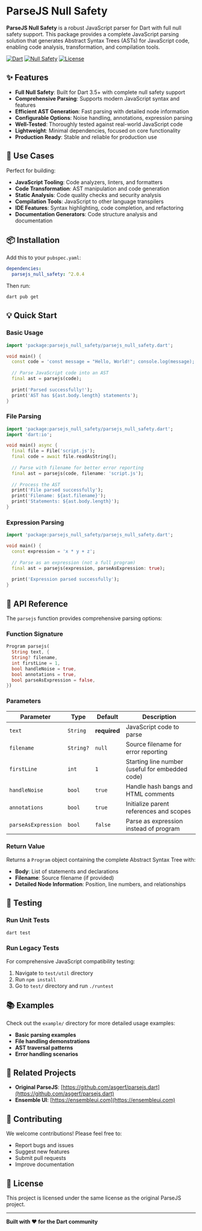# ParseJS Null Safety

**ParseJS Null Safety** is a robust JavaScript parser for Dart with full null safety support. This package provides a complete JavaScript parsing solution that generates Abstract Syntax Trees (ASTs) for JavaScript code, enabling code analysis, transformation, and compilation tools.

[![Dart](https://img.shields.io/badge/Dart-3.5+-blue.svg)](https://dart.dev)
[![Null Safety](https://img.shields.io/badge/Null%20Safety-Yes-green.svg)](https://dart.dev/null-safety)
[![License](https://img.shields.io/badge/License-MIT-blue.svg)](LICENSE)

## ✨ Features

- **Full Null Safety**: Built for Dart 3.5+ with complete null safety support
- **Comprehensive Parsing**: Supports modern JavaScript syntax and features
- **Efficient AST Generation**: Fast parsing with detailed node information
- **Configurable Options**: Noise handling, annotations, expression parsing
- **Well-Tested**: Thoroughly tested against real-world JavaScript code
- **Lightweight**: Minimal dependencies, focused on core functionality
- **Production Ready**: Stable and reliable for production use

## 🚀 Use Cases

Perfect for building:
- **JavaScript Tooling**: Code analyzers, linters, and formatters
- **Code Transformation**: AST manipulation and code generation
- **Static Analysis**: Code quality checks and security analysis
- **Compilation Tools**: JavaScript to other language transpilers
- **IDE Features**: Syntax highlighting, code completion, and refactoring
- **Documentation Generators**: Code structure analysis and documentation

## 📦 Installation

Add this to your `pubspec.yaml`:

```yaml
dependencies:
  parsejs_null_safety: ^2.0.4
```

Then run:
```bash
dart pub get
```

## 💡 Quick Start

### Basic Usage

```dart
import 'package:parsejs_null_safety/parsejs_null_safety.dart';

void main() {
  const code = 'const message = "Hello, World!"; console.log(message);';
  
  // Parse JavaScript code into an AST
  final ast = parsejs(code);
  
  print('Parsed successfully!');
  print('AST has ${ast.body.length} statements');
}
```

### File Parsing

```dart
import 'package:parsejs_null_safety/parsejs_null_safety.dart';
import 'dart:io';

void main() async {
  final file = File('script.js');
  final code = await file.readAsString();
  
  // Parse with filename for better error reporting
  final ast = parsejs(code, filename: 'script.js');
  
  // Process the AST
  print('File parsed successfully');
  print('Filename: ${ast.filename}');
  print('Statements: ${ast.body.length}');
}
```

### Expression Parsing

```dart
import 'package:parsejs_null_safety/parsejs_null_safety.dart';

void main() {
  const expression = 'x * y + z';
  
  // Parse as an expression (not a full program)
  final ast = parsejs(expression, parseAsExpression: true);
  
  print('Expression parsed successfully');
}
```

## 🔧 API Reference

The `parsejs` function provides comprehensive parsing options:

### Function Signature
```dart
Program parsejs(
  String text, {
  String? filename,
  int firstLine = 1,
  bool handleNoise = true,
  bool annotations = true,
  bool parseAsExpression = false,
})
```

### Parameters

| Parameter | Type | Default | Description |
|-----------|------|---------|-------------|
| `text` | `String` | **required** | JavaScript code to parse |
| `filename` | `String?` | `null` | Source filename for error reporting |
| `firstLine` | `int` | `1` | Starting line number (useful for embedded code) |
| `handleNoise` | `bool` | `true` | Handle hash bangs and HTML comments |
| `annotations` | `bool` | `true` | Initialize parent references and scopes |
| `parseAsExpression` | `bool` | `false` | Parse as expression instead of program |

### Return Value

Returns a `Program` object containing the complete Abstract Syntax Tree with:
- **Body**: List of statements and declarations
- **Filename**: Source filename (if provided)
- **Detailed Node Information**: Position, line numbers, and relationships

## 🧪 Testing

### Run Unit Tests
```bash
dart test
```

### Run Legacy Tests
For comprehensive JavaScript compatibility testing:
1. Navigate to `test/util` directory
2. Run `npm install`
3. Go to `test/` directory and run `./runtest`

## 📚 Examples

Check out the `example/` directory for more detailed usage examples:

- **Basic parsing examples**
- **File handling demonstrations**
- **AST traversal patterns**
- **Error handling scenarios**

## 🔗 Related Projects

- **Original ParseJS**: [https://github.com/asgerf/parsejs.dart](https://github.com/asgerf/parsejs.dart)
- **Ensemble UI**: [https://ensembleui.com](https://ensembleui.com)

## 🤝 Contributing

We welcome contributions! Please feel free to:
- Report bugs and issues
- Suggest new features
- Submit pull requests
- Improve documentation

## 📄 License

This project is licensed under the same license as the original ParseJS project.

---

**Built with ❤️ for the Dart community**